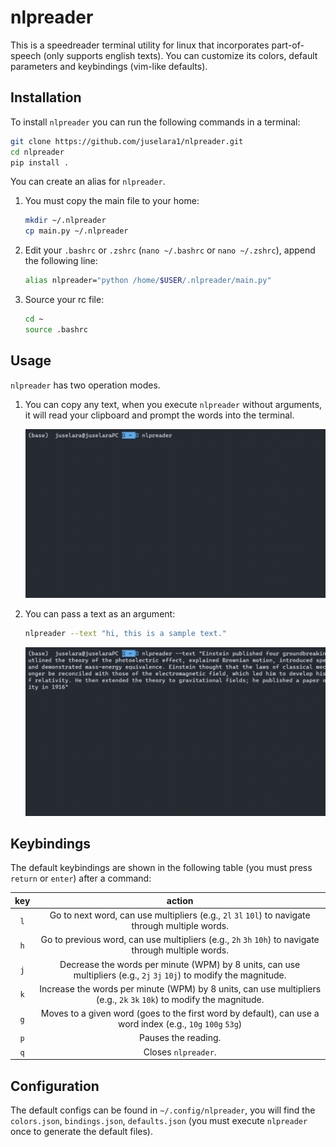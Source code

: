 # nlpreader

This is a speedreader terminal utility for linux that incorporates part-of-speech (only supports english texts).
You can customize its colors, default parameters and keybindings (vim-like defaults).

## Installation

To install `nlpreader` you can run the following commands in a terminal:

```sh
git clone https://github.com/juselara1/nlpreader.git
cd nlpreader
pip install .
```

You can create an alias for `nlpreader`.

1. You must copy the main file to your home:

    ```sh
    mkdir ~/.nlpreader
    cp main.py ~/.nlpreader
    ```

2. Edit your `.bashrc` or `.zshrc` (`nano ~/.bashrc` or `nano ~/.zshrc`), append the following line:

    ```sh
    alias nlpreader="python /home/$USER/.nlpreader/main.py"
    ```

3. Source your rc file:

    ```sh
    cd ~
    source .bashrc
    ```

## Usage

`nlpreader` has two operation modes.

1. You can copy any text, when you execute `nlpreader` without arguments, it will read your clipboard and prompt the words into the terminal.
    
    ![example1](https://github.com/juselara1/Resources/blob/master/nlpreader/ex2.gif?raw=true)

2. You can pass a text as an argument:

    ```sh
    nlpreader --text "hi, this is a sample text."
    ```

    ![example2](https://github.com/juselara1/Resources/blob/master/nlpreader/ex1.gif?raw=true)

## Keybindings

The default keybindings are shown in the following table (you must press `return` or `enter`) after a command:

<div style="width: 100%; text-align: center;">

|key|action|
|---|---|
|`l`|Go to next word, can use multipliers (e.g., `2l` `3l` `10l`) to navigate through multiple words.|
|`h`|Go to previous word, can use multipliers (e.g., `2h` `3h` `10h`) to navigate through multiple words.|
|`j`|Decrease the words per minute (WPM) by 8 units, can use multipliers (e.g., `2j` `3j` `10j`) to modify the magnitude.|
|`k`|Increase the words per minute (WPM) by 8 units, can use multipliers (e.g., `2k` `3k` `10k`) to modify the magnitude.| 
|`g`|Moves to a given word (goes to the first word by default), can use a word index (e.g., `10g` `100g` `53g`)|
|`p`|Pauses the reading.|
|`q`|Closes `nlpreader`.|

</div>

## Configuration

The default configs can be found in `~/.config/nlpreader`, you will find the `colors.json`, `bindings.json`, `defaults.json` (you must execute `nlpreader` once to generate the default files).
